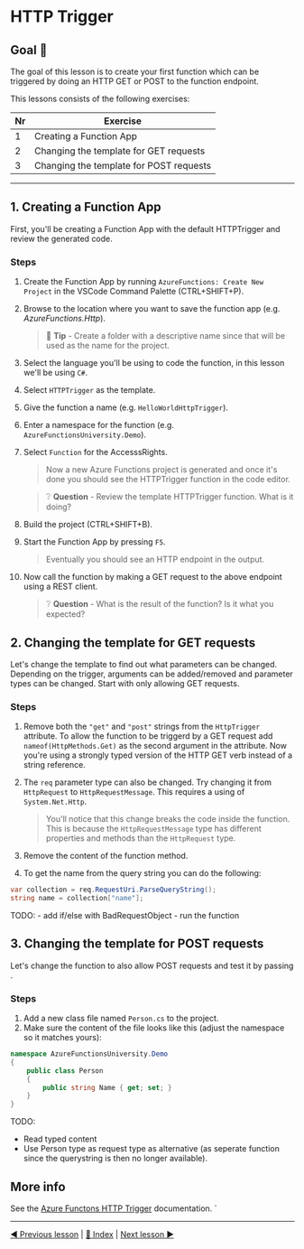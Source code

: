 # HTTP Trigger

## Goal 🎯

The goal of this lesson is to create your first function which can be triggered by doing an HTTP GET or POST to the function endpoint.

This lessons consists of the following exercises:

|Nr|Exercise
|-|-
|1|Creating a Function App
|2|Changing the template for GET requests
|3|Changing the template for POST requests
---

## 1. Creating a Function App

First, you'll be creating a Function App with the default HTTPTrigger and review the generated code.

### Steps

1. Create the Function App by running `AzureFunctions: Create New Project` in the VSCode Command Palette (CTRL+SHIFT+P).
2. Browse to the location where you want to save the function app (e.g. _AzureFunctions.Http_). 

    > 📝 __Tip__ - Create a folder with a descriptive name since that will be used as the name for the project.

3. Select the language you'll be using to code the function, in this lesson we'll be using `C#`.
4. Select `HTTPTrigger` as the template.
5. Give the function a name (e.g. `HelloWorldHttpTrigger`).
6. Enter a namespace for the function (e.g. `AzureFunctionsUniversity.Demo`).
7. Select `Function` for the AccesssRights.

    > Now a new Azure Functions project is generated and once it's done you should see the HTTPTrigger function in the code editor.

    > ❔ __Question__ - Review the template HTTPTrigger function. What is it doing?
8. Build the project (CTRL+SHIFT+B).

9. Start the Function App by pressing `F5`.

    > Eventually you should see an HTTP endpoint in the output.
10. Now call the function by making a GET request to the above endpoint using a REST client.

    > ❔ __Question__ - What is the result of the function? Is it what you expected?

## 2. Changing the template for GET requests

Let's change the template to find out what parameters can be changed.
Depending on the trigger, arguments can be added/removed and parameter types can be changed.
Start with only allowing GET requests.

### Steps

1. Remove both the `"get"` and `"post"` strings from the `HttpTrigger` attribute. To allow the function to be triggerd by a GET request add `nameof(HttpMethods.Get)` as the second argument in the attribute. Now you're using a strongly typed version of the HTTP GET verb instead of a string reference.
2. The `req` parameter type can also be changed. Try changing it from  `HttpRequest` to `HttpRequestMessage`. This requires a using of `System.Net.Http`.

    > You'll notice that this change breaks the code inside the function. This is because the `HttpRequestMessage` type has different properties and methods than the `HttpRequest` type.
3. Remove the content of the function method.
4. To get the name from the query string you can do the following:

```csharp
var collection = req.RequestUri.ParseQueryString();
string name = collection["name"];
```

TODO:
    - add if/else with BadRequestObject
    - run the function

## 3. Changing the template for POST requests

Let's change the function to also allow POST requests and test it by passing .

### Steps

1. Add a new class file named `Person.cs` to the project.
2. Make sure the content of the file looks like this (adjust the namespace so it matches yours):

```csharp
namespace AzureFunctionsUniversity.Demo
{
    public class Person
    {
        public string Name { get; set; }
    }
}
```

TODO:

 - Read typed content
 - Use Person type as request type as alternative (as seperate function since the querystring is then no longer available).

## More info

See the [Azure Functons HTTP Trigger](https://docs.microsoft.com/en-us/azure/azure-functions/functions-bindings-http-webhook-trigger?tabs=csharp) documentation.
`

---
[◀ Previous lesson](_index.md) | [🔼 Index](_index.md) | [Next lesson ▶](http.md)





